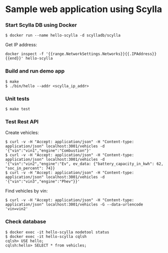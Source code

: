 # Sample web application using Scylla

### Start Scylla DB using Docker

```
$ docker run --name hello-scylla -d scylladb/scylla
```

Get IP address:
```
docker inspect -f '{{range.NetworkSettings.Networks}}{{.IPAddress}}{{end}}' hello-scylla 
```

### Build and run demo app

```
$ make
$ ./bin/hello --addr <scylla_ip_addr>
```

### Unit tests

```
$ make test
```

### Test Rest API

Create vehicles:
```
$ curl -v -H "Accept: application/json" -H "Content-type: application/json" localhost:3001/vehicles -d '{"vin":"vin1","engine":"Combustion"}'
$ curl -v -H "Accept: application/json" -H "Content-type: application/json" localhost:3001/vehicles -d '{"vin":"vin2","engine":"Ev", ev_data: {"battery_capacity_in_kwh": 62, "soc_in_percent": 74}}
$ curl -v -H "Accept: application/json" -H "Content-type: application/json" localhost:3001/vehicles -d '{"vin":"vin3","engine":"Phev"}}'
```

Find vehicles by vin:
```
$ curl -v -H "Accept: application/json" -H "Content-type: application/json" localhost:3001/vehicles -G --data-urlencode 'vin=vin2'
```

### Check database

```
$ docker exec -it hello-scylla nodetool status
$ docker exec -it hello-scylla cqlsh
cqlsh> USE hello;
cqlsh:hello> SELECT * from vehicles;
```
